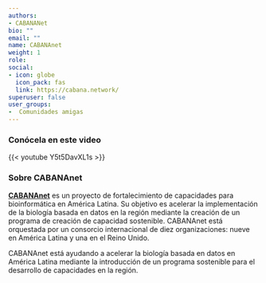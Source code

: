 ```yaml
---
authors:
- CABANANet
bio: ""
email: ""
name: CABANAnet
weight: 1
role: 
social:
- icon: globe
  icon_pack: fas
  link: https://cabana.network/
superuser: false
user_groups:
-  Comunidades amigas
---
```


### Conócela en este video

{{< youtube Y5t5DavXL1s >}} 

### Sobre CABANAnet

**[CABANAnet](https://cabana.network/)** es un proyecto de fortalecimiento de capacidades para bioinformática en América Latina. Su objetivo es acelerar la implementación de la biología basada en datos en la región mediante la creación de un programa de creación de capacidad sostenible. CABANAnet está orquestada por un consorcio internacional de diez organizaciones: nueve en América Latina y una en el Reino Unido.

CABANAnet está ayudando a acelerar la biología basada en datos en América Latina mediante la introducción de un programa sostenible para el desarrollo de capacidades en la región.
